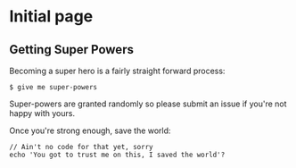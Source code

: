 # Initial page

## Getting Super Powers

Becoming a super hero is a fairly straight forward process:

```text
$ give me super-powers
```


 Super-powers are granted randomly so please submit an issue if you're not happy with yours.



Once you're strong enough, save the world:

```text
// Ain't no code for that yet, sorry
echo 'You got to trust me on this, I saved the world'?
```


